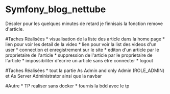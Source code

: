 # Symfony_blog_nettube


Désoler pour les quelques minutes de retard je finnisais la fonction remove d'article.

#Taches Réalisées
	* visualisation de la liste des article dans la home page
	* lien pour voir les detail de la video
	* lien pour voir la list des videos d'un user
	* connection et enregistrement sur le site
	* editon d'un article par le proprietaire de l'article
	* suppression de l'article par le proprietaire de l'article
	* impossibiliter d'ecrire un article sans etre connecter
	* logout

#Taches Réalisées
	* tout la partie As Admin and only Admin (ROLE_ADMIN) et As Server Administrator ainsi que la navbar

#Autre 
	* TP realiser sans docker
	* fournis la bdd avec le tp 

